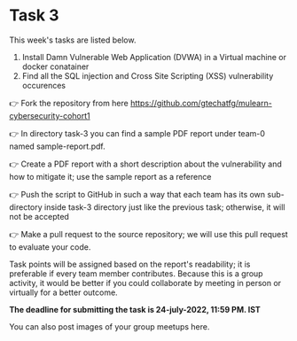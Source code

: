 # Task 3

This week's tasks are listed below. 

1. Install Damn Vulnerable Web Application (DVWA) in a Virtual machine or docker conatainer
2. Find all the SQL injection and Cross Site Scripting (XSS) vulnerability occurences


👉 Fork the repository from here  https://github.com/gtechatfg/mulearn-cybersecurity-cohort1

👉 In directory task-3 you can find a sample PDF report under team-0 named sample-report.pdf.

👉 Create a PDF report with a short description about the vulnerability and how to mitigate it; use the sample report as a reference

👉 Push the script to GitHub in such a way that each team has its own sub-directory inside task-3 directory just like the previous task; otherwise, it will not be accepted

👉 Make a pull request to the source repository; we will use this pull request to evaluate your code.


Task points will be assigned based on the report's readability; it is preferable if every team member contributes. Because this is a group activity, it would be better if you could collaborate by meeting in person or virtually for a better outcome.

**The deadline for submitting the task is 24-july-2022, 11:59 PM. IST**

You can also post images of your group meetups here.
